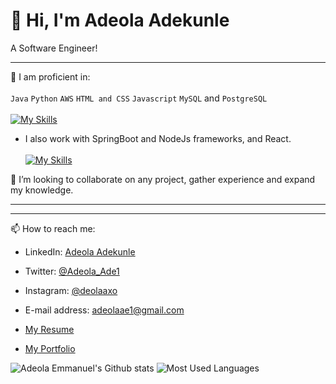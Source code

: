 # 👋 Hi, I'm Adeola Adekunle
A Software Engineer!
__________________________________________________________________________________________________________________________________________________________

🌱 I am proficient in:\
\
`Java` `Python` `AWS` `HTML and CSS` `Javascript` `MySQL` and `PostgreSQL`\
\
[![My Skills](https://skillicons.dev/icons?i=java,python,aws,html,css,js,mysql,postgresql,postman)](https://skillicons.dev)


- I also work with SpringBoot and NodeJs frameworks, and React. \
\
[![My Skills](https://skillicons.dev/icons?i=spring,nodejs,flutter,react)](https://skillicons.dev)
 
 💞️ I’m looking to collaborate on any project, gather experience and expand my knowledge.
 
 ----------------------------------------------------------------------------------------------------------------------------------------------------------
 __________________________________________________________________________________________________________________________________________________________
 📫 How to reach me:
 - LinkedIn: [Adeola Adekunle](https://linkedin.com/in/adeola-adekunle-emmanuel)
 - Twitter: [@Adeola_Ade1](https://twitter.com/Adeola_Ade1)
 - Instagram: [@deolaaxo](https://www.instagram.com/deolaaxo/)
 - E-mail address: [adeolaae1@gmail.com](adeolaae1@gmail.com)
   
 -  [My Resume](https://acrobat.adobe.com/id/urn:aaid:sc:EU:fe910a44-707f-4652-9962-97f9a58a7bef)
 -  [My Portfolio](https://docs.google.com/document/d/1SdyO5W8dD08KvJvuhlOSzpwd5rnZxbuYBZtfZ3f3kHA/edit?usp=sharing)

 ![Adeola Emmanuel's Github stats](https://github-readme-stats.vercel.app/api?username=RevEmmanuel&theme=highcontrast&show_icons=true&count_private=true&bg_color=00008B&title_color=ADD8E6&icon_color=ADD8E6&text_color=FFFFFF)
 ![Most Used Languages](https://github-readme-stats.vercel.app/api/top-langs/?username=RevEmmanuel&layout=compact&langs_count=6&theme=dark&bg_color=00008B&title_color=ADD8E6&text_color=FFFFFF&card_width=300)
<!---
RevEmmanuel/RevEmmanuel is a ✨ special ✨ repository because its `README.md` (this file) appears on your GitHub profile.
You can click the Preview link to take a look at your changes.
--->
